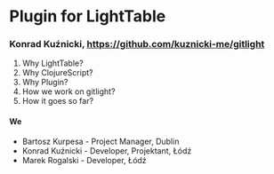 Plugin for LightTable
====================

### Konrad Kuźnicki, https://github.com/kuznicki-me/gitlight



1. Why LightTable?
2. Why ClojureScript?
3. Why Plugin?
4. How we work on gitlight?
5. How it goes so far?


#### We

- Bartosz Kurpesa - Project Manager, Dublin
- Konrad Kuźnicki - Developer, Projektant, Łódź
- Marek Rogalski  - Developer, Łódź
